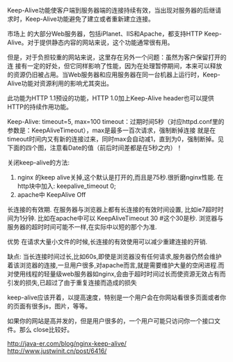Keep-Alive功能使客户端到服务器端的连接持续有效，当出现对服务器的后继请求时，Keep-Alive功能避免了建立或者重新建立连接。

市场上 的大部分Web服务器，包括iPlanet、IIS和Apache，都支持HTTP Keep-Alive。对于提供静态内容的网站来说，这个功能通常很有用。

但是，对于负担较重的网站来说，这里存在另外一个问题：虽然为客户保留打开的连 接有一定的好处，但它同样影响了性能，因为在处理暂停期间，本来可以释放的资源仍旧被占用。当Web服务器和应用服务器在同一台机器上运行时，Keep- Alive功能对资源利用的影响尤其突出。 

此功能为HTTP 1.1预设的功能，HTTP 1.0加上Keep-Alive header也可以提供HTTP的持续作用功能。

Keep-Alive: timeout=5, max=100
timeout：过期时间5秒（对应httpd.conf里的参数是：KeepAliveTimeout），max是最多一百次请求，强制断掉连接
就是在timeout时间内又有新的连接过来，同时max会自动减1，直到为0，强制断掉。见下面的四个图，注意看Date的值（前后时间差都是在5秒之内）！

关闭keep-alive的方法:
1. nginx 的keep alive关掉,这个默认是打开的,而且是75秒.很折磨nginx性能.
在http块中加入: 
keepalive_timeout  0;  
2. apache中
 KeepAlive  Off


长连接的有效期.
在服务器与浏览器上都有长连接的有效时间设置,
比如ie7超时时间为1分钟.
比如在apache中可以 KeepAliveTimeout 30 #这个30是秒.
浏览器与服务器的超时时间可能不一样,在实际中以短的那个为准.

优势
在请求大量小文件的时候,长连接的有效使用可以减少重建连接的开销.

缺点:
当长连接时间过长,比如60s,即使是浏览器没有任何请求,服务器仍然会维护着该浏览器的连接,一旦用户很多,对apache而言,就是需要维护大量的空闲进程.而对使用线程的轻量级web服务器如nginx,会由于超时时间过长而使资源无效占有而引发的损失,已超过了由于重复连接而造成的损失


keep-alive应该开着，以提高速度，特别是一个用户会在你网站看很多页面或者你的页面有很多js，图片，等等。

如果你的网站是高并发的，但是用户很多的，一个用户可能只访问你一个接口文件。那么 close比较好。

http://java-er.com/blog/nginx-keep-alive/
http://www.justwinit.cn/post/6416/
